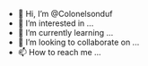 - 👋 Hi, I’m @Colonelsonduf
- 👀 I’m interested in ...
- 🌱 I’m currently learning ...
- 💞️ I’m looking to collaborate on ...
- 📫 How to reach me ...

<!---
Colonelsonduf/Colonelsonduf is a ✨ special ✨ repository because its `README.md` (this file) appears on your GitHub profile.
You can click the Preview link to take a look at your changes.
--->
